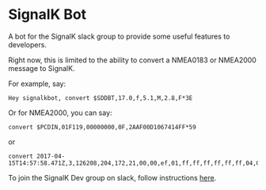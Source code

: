 # SignalK Bot

A bot for the SignalK slack group to provide some useful features to developers.

Right now, this is limited to the ability to convert a NMEA0183 or NMEA2000
message to SignalK.

For example, say:

    Hey signalkbot, convert $SDDBT,17.0,f,5.1,M,2.8,F*3E
    
Or for NMEA2000, you can say:

    convert $PCDIN,01F119,00000000,0F,2AAF00D1067414FF*59

or 

    convert 2017-04-15T14:57:58.471Z,3,126208,204,172,21,00,00,ef,01,ff,ff,ff,ff,ff,ff,04,01,3b,07,03,04,04,5c,05,0f,ff


To join the SignalK Dev group on slack, follow instructions
[here](http://slack-invite.signalk.org/).
